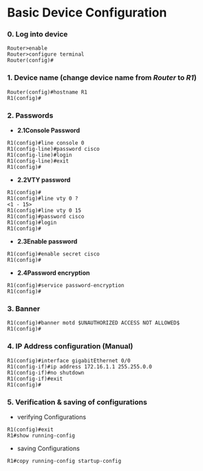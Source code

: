 # Basic Device Configuration
### 0. Log into device 
~~~~
Router>enable    
Router>configure terminal    
Router(config)#
~~~~
### 1. Device name (change device name from *Router* to *R1*) 
~~~~
Router(config)#hostname R1
R1(config)#
~~~~
### 2. Passwords
* **2.1Console Password**  
~~~~
R1(config)#line console 0
R1(config-line)#password cisco
R1(config-line)#login
R1(config-line)#exit
R1(config)#
~~~~
* **2.2VTY password**  
~~~~
R1(config)#
R1(config)#line vty 0 ?
<1 - 15>
R1(config)#line vty 0 15
R1(config)#password cisco
R1(config)#login
R1(config)#
~~~~
* **2.3Enable password**
~~~~
R1(config)#enable secret cisco
R1(config)#
~~~~
* **2.4Password encryption** 
~~~~
R1(config)#service password-encryption
R1(config)#
~~~~
### 3. Banner
~~~~
R1(config)#banner motd $UNAUTHORIZED ACCESS NOT ALLOWED$
R1(config)#
~~~~
### 4. IP Address configuration (Manual)
~~~~
R1(config)#interface gigabitEthernet 0/0
R1(config-if)#ip address 172.16.1.1 255.255.0.0
R1(config-if)#no shutdown
R1(config-if)#exit
R1(config)#
~~~~
### 5. Verification & saving of configurations
* verifying Configurations
~~~~
R1(config)#exit
R1#show running-config
~~~~
* saving Configurations
~~~~
R1#copy running-config startup-config
~~~~


